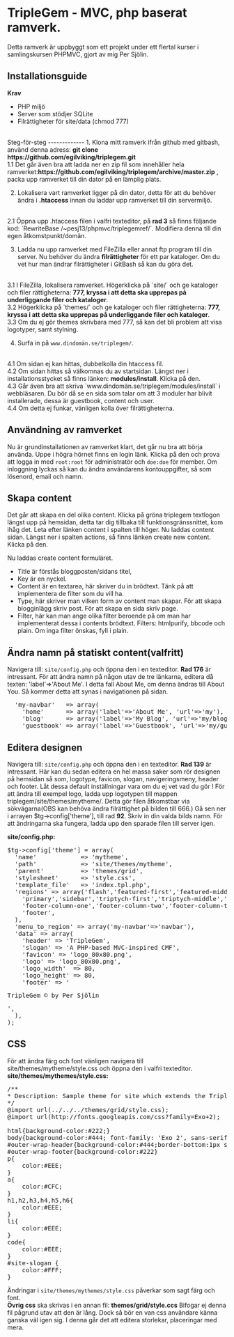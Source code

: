 TripleGem - MVC, php baserat ramverk.
================================
Detta ramverk är uppbyggt som ett projekt under ett flertal kurser i samlingskursen PHPMVC, gjort av mig Per Sjölin.

Installationsguide
------------------
<b>Krav</b>
* PHP miljö
* Server som stödjer SQLite
* Filrättigheter för site/data (chmod 777)
<br>
Steg-för-steg
-------------
1. Klona mitt ramverk ifrån github med gitbash, använd denna adress: <b>git clone https://github.com/egilviking/triplegem.git</b>
<br>
1.1 Det går även bra att ladda ner en zip fil som innehåller hela ramverket:<b>https://github.com/egilviking/triplegem/archive/master.zip</b> , packa upp ramverket till din dator på en lämplig plats.

2. Lokalisera vart ramverket ligger på din dator, detta för att du behöver ändra i <b>.htaccess</b> innan du laddar upp ramverket till din servermiljö.
<br>
2.1 Öppna upp .htaccess filen i valfri texteditor, på <b>rad 3</b> så finns följande kod:  `RewriteBase /~pesj13/phpmvc/triplegemref/`. Modifiera denna till din egen åtkomstpunkt/domän.

3. Ladda nu upp ramverket med FileZilla eller annat ftp program till din server. Nu behöver du ändra <b>filrättigheter</b> för ett par kataloger. Om du vet hur man ändrar filrättigheter i GitBash så kan du göra det.
<br>
3.1 I FileZilla, lokalisera ramverket. Högerklicka på `site/` och ge kataloger och filer rättigheterna: <b>777, kryssa i att detta ska upprepas på underliggande filer och kataloger</b>.
<br>
3.2 Högerklicka på `themes/` och ge kataloger och filer rättigheterna: <b>777, kryssa i att detta ska upprepas på underliggande filer och kataloger</b>.
<br>
3.3 Om du ej gör themes skrivbara med 777, så kan det bli problem att visa logotyper, samt stylning.

4. Surfa in på `www.dindomän.se/triplegem/`.
<br>
4.1 Om sidan ej kan hittas, dubbelkolla din htaccess fil.
<br>
4.2 Om sidan hittas så välkomnas du av startsidan. Längst ner i installationsstycket så finns länken: <b>modules/install</b>. Klicka på den.
<br>
4.3 Går även bra att skriva `www.dindomän.se/triplegem/modules/install` i webbläsaren. Du bör då se en sida som talar om att 3 moduler har blivit installerade, dessa är guestbook, content och user. 
<br>
4.4 Om detta ej funkar, vänligen kolla över filrättigheterna.

Användning av ramverket
-----------------------
Nu är grundinstallationen av ramverket klart, det går nu bra att börja använda.
Uppe i högra hörnet finns en login länk. Klicka på den och prova att logga in med `root:root` för administratör och `doe:doe` för member.
Om inloggning lyckas så kan du ändra användarens kontouppgifter, så som lösenord, email och namn.

Skapa content
-------------
Det går att skapa en del olika content.
Klicka på gröna triplegem textlogon längst upp på hemsidan, detta tar dig tillbaka till funktionsgränssnittet, kom ihåg det. 
Leta efter länken content i spalten till höger. Nu laddas content sidan. Längst ner i spalten actions, så finns länken create new content. Klicka på den.

Nu laddas create content formuläret. 
* Title är förstås bloggposten/sidans titel,
* Key är en nyckel. 
* Content är en textarea, här skriver du in brödtext. Tänk på att implementera de filter som du vill ha.
* Type, här skriver man vilken form av content man skapar.
	För att skapa blogginlägg skriv post. 
	För att skapa en sida skriv page. 
* Filter, här kan man ange olika filter beroende på om man har implementerat dessa i contents brödtext. 
	Filters: htmlpurify, bbcode och plain. Om inga filter önskas, fyll i plain.
	
Ändra namn på statiskt content(valfritt)
------------------------------
Navigera till: `site/config.php` och öppna den i en texteditor. <b>Rad 176</b> är intressant.
För att ändra namn på någon utav de tre länkarna, editera då texten: 'label'=>'About Me'. I detta fall About Me, om denna ändras till About You. Så kommer detta att synas i navigationen på sidan.

<pre>
  'my-navbar'   => array(
    'home'      => array('label'=>'About Me', 'url'=>'my'),
    'blog'      => array('label'=>'My Blog', 'url'=>'my/blog'),
    'guestbook' => array('label'=>'Guestbook', 'url'=>'my/guestbook'),
</pre>


Editera designen
-----------------
Navigera till: `site/config.php` och öppna den i en texteditor. <b>Rad 139</b> är intressant.
Här kan du sedan editera en hel massa saker som rör designen på hemsidan så som, logotype, favicon, slogan, navigeringsmeny, header och footer.
Låt dessa default inställningar vara om du ej vet vad du gör !
För att ändra till exempel logo, ladda upp logotypen till mappen triplegem/site/themes/mytheme/. Detta gör filen åtkomstbar via sökvägarna(OBS kan behöva ändra filrättighet på bilden till 666.)
Gå sen ner i arrayen $tg->config['theme'], till rad <b>92</b>. Skriv in din valda bilds namn.
För att ändringarna ska fungera, ladda upp den sparade filen till server igen.


<b>site/config.php:</b>
<pre>
$tg->config['theme'] = array(
  'name'			=> 'mytheme',
  'path'            => 'site/themes/mytheme',
  'parent'          => 'themes/grid',
  'stylesheet'      => 'style.css',
  'template_file'   => 'index.tpl.php',
  'regions' => array('flash','featured-first','featured-middle','featured-last',
	'primary','sidebar','triptych-first','triptych-middle','triptych-last',
	'footer-column-one','footer-column-two','footer-column-three','footer-column-four',
	'footer',
  ),
  'menu_to_region' => array('my-navbar'=>'navbar'),
  'data' => array(
	'header' => 'TripleGem',
	'slogan' => 'A PHP-based MVC-inspired CMF',
	'favicon' => 'logo_80x80.png',
	'logo' => 'logo_80x80.png',
	'logo_width'  => 80,
	'logo_height' => 80,
	'footer' => '<p>TripleGem &copy; by Per Sjölin</p>',
  ),
);
</pre>

CSS
----------------------------

För att ändra färg och font vänligen navigera till site/themes/mytheme/style.css och öppna den i valfri texteditor.
<b>site/themes/mythemes/style.css:</b>
<pre>
/**
* Description: Sample theme for site which extends the TripleGem grid-theme.
*/
@import url(../../../themes/grid/style.css);
@import url(http://fonts.googleapis.com/css?family=Exo+2);

html{background-color:#222;}
body{background-color:#444; font-family: 'Exo 2', sans-serif;}
#outer-wrap-header{background-color:#444;border-bottom:1px solid #CFC}
#outer-wrap-footer{background-color:#222}
p{	
	color:#EEE;
}
a{	
	color:#CFC;
}
h1,h2,h3,h4,h5,h6{
	color:#EEE;
}
li{
	color:#EEE;
}
code{
	color:#EEE;
}
#site-slogan {
	color:#FFF;
}
</pre>

Ändringar i `site/themes/mythemes/style.css` påverkar som sagt färg och font.<br> <b>Övrig css</b> ska skrivas i en annan fil: <b>themes/grid/style.ccs</b>
Bifogar ej denna fil pågrund utav att den är lång. Dock så bör en van css användare känna ganska väl igen sig. I denna går det att editera storlekar, placeringar med mera.
